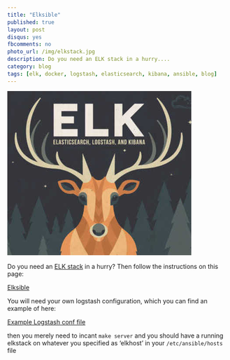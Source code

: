 ```yaml
---
title: "Elksible"
published: true
layout: post
disqus: yes
fbcomments: no
photo_url: /img/elkstack.jpg
description: Do you need an ELK stack in a hurry....
category: blog
tags: [elk, docker, logstash, elasticsearch, kibana, ansible, blog]
---
```


![](/img/elkstack.jpg)

Do you need an [ELK stack](https://www.elastic.co/webinars/introduction-elk-stack) in a hurry?  Then follow the instructions on this page:

[Elksible](http://joshuacox.github.io/elksible/)

You will need your own logstash configuration, which you can find an example of here:

[Example Logstash conf file](https://raw.githubusercontent.com/joshuacox/confstash/master/logstash.conf)

then you merely need to incant `make server` and you should have a running elkstack on whatever you specified as ‘elkhost’ in your `/etc/ansible/hosts` file
